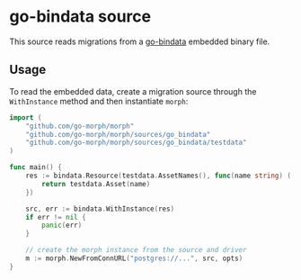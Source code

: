 # go-bindata source

This source reads migrations from a
[go-bindata](github.com/go-bindata/go-bindata) embedded binary file.

## Usage

To read the embedded data, create a migration source through the
`WithInstance` method and then instantiate `morph`:

```go
import (
    "github.com/go-morph/morph"
    "github.com/go-morph/morph/sources/go_bindata"
    "github.com/go-morph/morph/sources/go_bindata/testdata"
)

func main() {
    res := bindata.Resource(testdata.AssetNames(), func(name string) ([]byte, error) {
        return testdata.Asset(name)
    })

    src, err := bindata.WithInstance(res)
    if err != nil {
        panic(err)
    }

    // create the morph instance from the source and driver
    m := morph.NewFromConnURL("postgres://...", src, opts)
}
```
